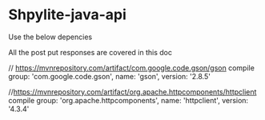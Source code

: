 # Shpylite-java-api
Use the below depencies 

All the post put responses are covered in this doc
 
 // https://mvnrepository.com/artifact/com.google.code.gson/gson
   compile group: 'com.google.code.gson', name: 'gson', version: '2.8.5'
    
    
 //https://mvnrepository.com/artifact/org.apache.httpcomponents/httpclient
   compile group: 'org.apache.httpcomponents', name: 'httpclient', version: '4.3.4'
